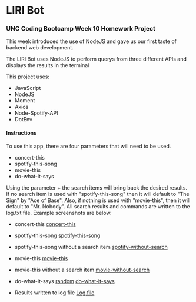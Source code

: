 # LIRI Bot

### UNC Coding Bootcamp Week 10 Homework Project


This week introduced the use of NodeJS and gave us our first taste of backend web development.  

The LIRI Bot uses NodeJS to perform querys from three different APIs and displays the results in the terminal

This project uses:

* JavaScript
* NodeJS
* Moment
* Axios
* Node-Spotify-API
* DotEnv

#### Instructions

To use this app, there are four parameters that will need to be used.

- concert-this
- spotify-this-song
- movie-this
- do-what-it-says

Using the parameter + the search items will bring back the desired results.  If no search item is used with "spotify-this-song" then it will default to "The Sign" by "Ace of Base".  Also, if nothing is used with "movie-this", then it will default to "Mr. Nobody".  All search results and commands are written to the log.txt file.  Example screenshots are below.

* concert-this
[concert-this](/images/concert-this.gif)

* spotify-this-song
[spotify-this-song](/images/spotify-this-song.gif)

* spotify-this-song without a search item
[spotify-without-search](/images/spotify-this-song-the-sign.gif)

* movie-this
[movie-this](/images/movie-this.gif)

* movie-this without a search item
[movie-without-search](/images/movie-this-nobody.gif)

* do-what-it-says
[random](/images/random.jpg)
[do-what-it-says](/images/do-what-it-says.gif)

* Results written to log file
[Log file](/log.txt)


